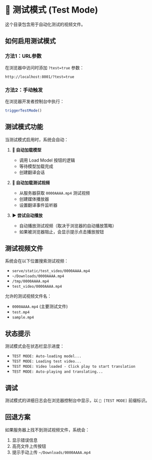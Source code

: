 # 🧪 测试模式 (Test Mode)

这个目录包含用于自动化测试的视频文件。

## 如何启用测试模式

### 方法1：URL参数
在浏览器中访问时添加 `?test=true` 参数：
```
http://localhost:8001/?test=true
```

### 方法2：手动触发
在浏览器开发者控制台中执行：
```javascript
triggerTestMode()
```

## 测试模式功能

当测试模式启用时，系统会自动：

1. **🤖 自动加载模型**
   - 调用 Load Model 按钮的逻辑
   - 等待模型加载完成
   - 创建翻译会话

2. **📼 自动加载测试视频**
   - 从服务器获取 `0000AAAA.mp4` 测试视频
   - 创建媒体播放器
   - 设置翻译事件监听器

3. **▶️ 尝试自动播放**
   - 自动播放测试视频（取决于浏览器的自动播放策略）
   - 如果被浏览器阻止，会显示提示点击播放按钮

## 测试视频文件

系统会在以下位置搜索测试视频：
- `serve/static/test_video/0000AAAA.mp4`
- `~/Downloads/0000AAAA.mp4`
- `/tmp/0000AAAA.mp4`
- `test_video/0000AAAA.mp4`

允许的测试视频文件名：
- `0000AAAA.mp4` (主要测试文件)
- `test.mp4`
- `sample.mp4`

## 状态提示

测试模式会在状态栏显示进度：
- `TEST MODE: Auto-loading model...`
- `TEST MODE: Loading test video...`
- `TEST MODE: Video loaded - Click play to start translation`
- `TEST MODE: Auto-playing and translating...`

## 调试

测试模式的详细日志会在浏览器控制台中显示，以 `🧪 [TEST MODE]` 前缀标识。

## 回退方案

如果服务器上找不到测试视频文件，系统会：
1. 显示错误信息
2. 高亮文件上传按钮
3. 提示手动上传 `~/Downloads/0000AAAA.mp4` 
